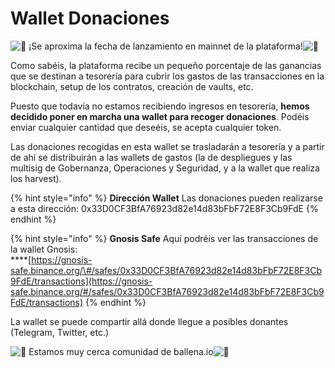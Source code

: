 # Wallet Donaciones

 ![:whale:](https://discord.com/assets/1cb536137c5e70d114922edd3d3faaa0.svg) ¡Se aproxima la fecha de lanzamiento en mainnet de la plataforma!![:whale:](https://discord.com/assets/1cb536137c5e70d114922edd3d3faaa0.svg)   
  
Como sabéis, la plataforma recibe un pequeño porcentaje de las ganancias que se destinan a tesorería para cubrir los gastos de las transacciones en la blockchain, setup de los contratos, creación de vaults, etc. 

Puesto que todavía no estamos recibiendo ingresos en tesorería, **hemos decidido poner en marcha una wallet para recoger donaciones**. Podéis enviar cualquier cantidad que deseéis, se acepta cualquier token.

Las donaciones recogidas en esta wallet se trasladarán a tesorería y a partir de ahí se distribuirán a las wallets de gastos \(la de despliegues y las multisig de Gobernanza, Operaciones y Seguridad, y a la wallet que realiza los harvest\). 

{% hint style="info" %}
**Dirección Wallet** Las donaciones pueden realizarse a esta dirección: 0x33D0CF3BfA76923d82e14d83bFbF72E8F3Cb9FdE
{% endhint %}

{% hint style="info" %}
**Gnosis Safe** Aquí podréis ver las transacciones de la wallet Gnosis:   
****[https://gnosis-safe.binance.org/\#/safes/0x33D0CF3BfA76923d82e14d83bFbF72E8F3Cb9FdE/transactions](https://gnosis-safe.binance.org/#/safes/0x33D0CF3BfA76923d82e14d83bFbF72E8F3Cb9FdE/transactions)
{% endhint %}

La wallet se puede compartir allá donde llegue a posibles donantes \(Telegram, Twitter, etc.\) 

![:whale:](https://discord.com/assets/1cb536137c5e70d114922edd3d3faaa0.svg) Estamos muy cerca comunidad de ballena.io![:whale:](https://discord.com/assets/1cb536137c5e70d114922edd3d3faaa0.svg)





